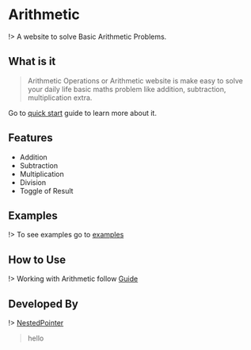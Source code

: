 # Arithmetic
!> A website to solve Basic Arithmetic Problems.

## What is it
> Arithmetic Operations or Arithmetic website is make easy to solve your  daily life basic maths problem like addition, subtraction, multiplication extra.

Go to [quick start](quickstart.md) guide to learn more about it.

## Features
* Addition 
* Subtraction
* Multiplication
* Division
* Toggle of Result

## Examples
!> To see examples go to [examples](example.md)

## How to Use
!> Working with Arithmetic follow [Guide](documentation.md)

## Developed By
!> [NestedPointer](www.nestedpointer.com)

> hello



